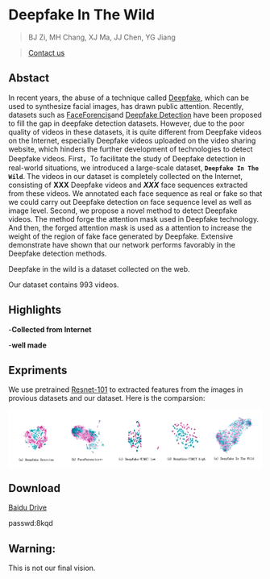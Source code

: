 # Deepfake In The Wild
>BJ Zi, MH Chang, XJ Ma, JJ Chen, YG Jiang

>[Contact us](19210240030@fudan.edu.cn)
##  Abstact
   In recent years, the abuse of a technique called [Deepfake](https://github.com/shaoanlu/faceswap-GAN), which can be used to synthesize facial images, has drawn public attention. Recently, datasets such as [FaceForencis](https://github.com/ondyari/FaceForensics)and [Deepfake Detection](https://ai.googleblog.com/2019/09/contributing-data-to-deepfake-detection.html) have been proposed to fill the gap in deepfake detection datasets. However, due to the poor quality of videos in these datasets, it is quite different from Deepfake videos on the Internet, especially Deepfake videos uploaded on the video sharing website, which hinders the further development of technologies to detect Deepfake videos. 
First，To facilitate the study of Deepfake detection in real-world situations, we introduced a large-scale dataset, **`Deepfake In The Wild`**. The videos in our dataset is completely collected on the Internet, consisting of **XXX** Deepfake videos and ***XXX*** face sequences extracted from these videos. We annotated each face sequence as real or fake so that we could carry out Deepfake detection on face sequence level as well as image level. Second, we propose a novel method to detect Deepfake videos. The method forge the attention mask used in Deepfake technology. And then, the forged attention mask is used as a attention to increase the weight of the region of fake face generated by Deepfake. Extensive demonstrate have shown that our network performs favorably in the Deepfake detection methods.


Deepfake in the wild is a dataset collected on the web.

Our dataset contains 993 videos.
## Highlights

-**Collected from Internet**

-**well made**

## Expriments
We use pretrained [Resnet-101](https://github.com/tensorflow/models/tree/master/research/slim) to extracted features from the images in provious datasets and our dataset. Here is the comparsion:

<p align="center">
<img src="./Comparsion.png"  alt="Comparsion" title="Comparsion" align="center"></img>
</p>

## Download
[Baidu Drive](https://pan.baidu.com/s/1bYsie4Sz9vDWerBfGTyNxg)

passwd:8kqd


## Warning: 
This is not our final vision.
